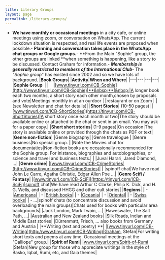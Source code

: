 ```yaml
---
title: Literary Groups
layout: page
permalink: /literary-groups/
---
```


- **We have monthly or occasional meetings** in a city cafe, or online meetings using zoom, or conversation on WhatsApp. The current lockdown situation is respected, and real life events are proposed when possible.- **Planning and conversation takes place in the WhatsApp chat groups or Google groups.**- **From the Main "Sophie" group, the other groups are linked **when something is happening, like a story to be discussed.  Contact Graham for information.- ***Membership is generally restricted to members of the International Club***- The "*Sophie group*" has existed since 2002 and so we have lots of background.
|**Book Groups**|     |**Activity**|**When and Where**|
|---|---|---|---|
|**Sophie&nbsp;Group&nbsp;&nbsp;**|
|&nbsp;&nbsp;&nbsp;&nbsp;|[www.tinyurl.com/ICB-Sophie](http://www.tinyurl.com/ICB-Sophie)|**&nbsp;**|&nbsp;|A longer book each two months, a short story each other month,chosen by proposals and vote|Meetings monthly in at an ourdoor |
|restaurant or on Zoom |
|(see Newsletter and chat for details)|
|**Short Stories**| (10-50 pages)|
|[www.tinyurl.com/ICB-ShortStories](https://tinyurl.com/ICB-ShortStories)|A short story once each month or two|The story should be available online or attached to the chat or sent in an email. You may ask for a paper copy.|
|**Short short stories**| (1-9 pages)|On occasion|The story is available online or provided through the chats as PDF or text|
|**Genre non-fiction**|
|Genre biography|
|Genre travelogue&nbsp;|
|Genre business|No special group. |
|Note the Movies chat for documentaties|Non-fiction books are occasionally recommended for the Sophie group. For inistance, biographies and autobiographies, or science and travel and business texts.|
|
|Juval Harari, Jared Diamond, ...|
|**Genre crime**|
|[www.tinyurl.com/ICB-CrimeStories](http://www.tinyurl.com/ICB-CrimeStories)|
|  |spinoff chat|We have read John Le Carre, Agatha Christie, Edgar Allen Poe ...|
|**Genre Scifi / Fantasy**|
|[www.tinyurl.com/ICB-SciFi](https://tinyurl.com/ICB-SciFi)|spinoff chat|We have read Arthur C Clarke, Philip K. Dick, and H. G. Wells, and discussed HHGG and other cult stories|
|**Regions**|
| - |[Americana](https://tinyurl.com/Books-Americana)|
| - |[British books](https://tinyurl.com/Books-British)|
| - |[Oceania](https://tinyurl.com/Books-Oceania)|
| - |[Oriental](https://tinyurl.com/Books-Oriental)|
| - |[Swiss books](https://tinyurl.com/Swiss-Books)|
| - ...|spinoff chats (to concentrate discussion and avoid overloading the main groups)|Chats used for books with particular area backgrounds|
|Jack London, Mark Twain, ...|
|Haweswater, The Salt Path, ...|
|Australian and New Zealand books|
|Silk Roads, Indian and Middle East stories|
|Dürrenmatt, Frisch, ... also books from Germany and Austria |
|**Writing (text and poetry) **|
|[www.tinyurl.com/ICB-Writing](http://www.tinyurl.com/ICB-Writing)|Graham, Stefan|For writing short texts and poems at any time. Occasional meetings ot the "Calliope" group.|
|**Spirit of Rumi**|
|[www.tinyurl.com/Spirit-of-Rumi ](http://www.tinyurl.com/Spirit-of-Rumi)|Stefan|New group for those who appreciate writings in the style of Basko, Iqbal, Rumi, etc, and Gaia themes|





